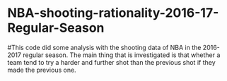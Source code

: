 # NBA-shooting-rationality-2016-17-Regular-Season
#This code did some analysis with the shooting data of NBA in the 2016-2017 regular season.
The main thing that is investigated is that whether a team tend to try a harder and further shot than the previous shot if they made the previous one.
